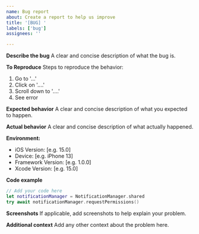 ```yaml
---
name: Bug report
about: Create a report to help us improve
title: '[BUG] '
labels: ['bug']
assignees: ''

---
```


**Describe the bug**
A clear and concise description of what the bug is.

**To Reproduce**
Steps to reproduce the behavior:
1. Go to '...'
2. Click on '....'
3. Scroll down to '....'
4. See error

**Expected behavior**
A clear and concise description of what you expected to happen.

**Actual behavior**
A clear and concise description of what actually happened.

**Environment:**
 - iOS Version: [e.g. 15.0]
 - Device: [e.g. iPhone 13]
 - Framework Version: [e.g. 1.0.0]
 - Xcode Version: [e.g. 15.0]

**Code example**
```swift
// Add your code here
let notificationManager = NotificationManager.shared
try await notificationManager.requestPermissions()
```

**Screenshots**
If applicable, add screenshots to help explain your problem.

**Additional context**
Add any other context about the problem here. 